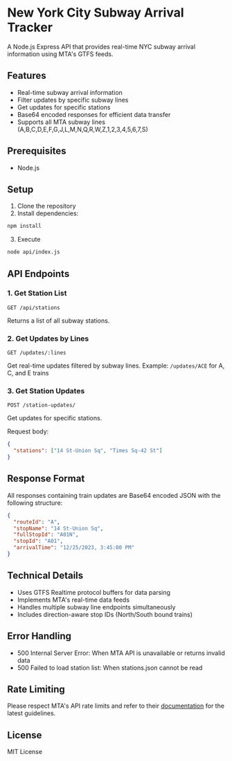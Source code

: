 # New York City Subway Arrival Tracker

A Node.js Express API that provides real-time NYC subway arrival information using MTA's GTFS feeds.

## Features

- Real-time subway arrival information
- Filter updates by specific subway lines
- Get updates for specific stations
- Base64 encoded responses for efficient data transfer
- Supports all MTA subway lines (A,B,C,D,E,F,G,J,L,M,N,Q,R,W,Z,1,2,3,4,5,6,7,S)

## Prerequisites

- Node.js

## Setup

1. Clone the repository
2. Install dependencies:

```bash
npm install
```

3. Execute

```bash
node api/index.js
```

## API Endpoints

### 1. Get Station List

```
GET /api/stations
```

Returns a list of all subway stations.

### 2. Get Updates by Lines

```
GET /updates/:lines
```

Get real-time updates filtered by subway lines.
Example: `/updates/ACE` for A, C, and E trains

### 3. Get Station Updates

```
POST /station-updates/
```

Get updates for specific stations.

Request body:

```json
{
  "stations": ["14 St-Union Sq", "Times Sq-42 St"]
}
```

## Response Format

All responses containing train updates are Base64 encoded JSON with the following structure:

```json
{
  "routeId": "A",
  "stopName": "14 St-Union Sq",
  "fullStopId": "A01N",
  "stopId": "A01",
  "arrivalTime": "12/25/2023, 3:45:00 PM"
}
```

## Technical Details

- Uses GTFS Realtime protocol buffers for data parsing
- Implements MTA's real-time data feeds
- Handles multiple subway line endpoints simultaneously
- Includes direction-aware stop IDs (North/South bound trains)

## Error Handling

- 500 Internal Server Error: When MTA API is unavailable or returns invalid data
- 500 Failed to load station list: When stations.json cannot be read

## Rate Limiting

Please respect MTA's API rate limits and refer to their [documentation](https://api.mta.info/) for the latest guidelines.

## License

MIT License
